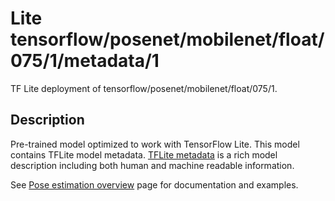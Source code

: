 # Lite tensorflow/posenet/mobilenet/float/075/1/metadata/1
TF Lite deployment of tensorflow/posenet/mobilenet/float/075/1.

<!-- asset-path: legacy -->
<!-- parent-model: tensorflow/posenet/mobilenet/float/075/1 -->

## Description
Pre-trained model optimized to work with TensorFlow Lite.
This model contains TFLite model metadata.
[TFLite metadata](https://www.tensorflow.org/lite/convert/metadata) is a rich
model description including both human and machine readable information.

See [Pose estimation overview](https://www.tensorflow.org/lite/models/pose_estimation/overview)
page for documentation and examples.
